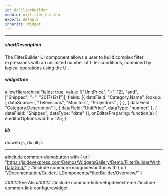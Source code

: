 ```yaml
---
id: dxFilterBuilder
module: ui/filter_builder
export: default
inherits: Widget
---
```

---
##### shortDescription
The FilterBuilder UI component allows a user to build complex filter expressions with an unlimited number of filter conditions, combined by logical operations using the UI.

##### widgettree
allowHierarchicalFields: true,
value: [["UnitPrice", "=", 12], "and", ["Shipped", "=", "2017/12/1"]],
fields: [{
    dataField: "Category.Name",
    lookup: {
        dataSource: [
            "Televisions",
            "Monitors",
            "Projectors"
        ]
    }
}, {
    dataField: "Category.Description"
}, {
    dataField: "UnitPrice",
    dataType: "number"
}, {
    dataField: "Shipped",
    dataType: "date"
}],
onEditorPreparing: function(e) { e.editorOptions.width = 125; }

##### lib
dx.web.js, dx.all.js

---
#include common-demobutton with {
    url: "https://js.devexpress.com/Demos/WidgetsGallery/Demo/FilterBuilder/WithDataGrid/"
}
#include common-readguidesbutton with {
    url: "/Documentation/Guide/UI_Components/FilterBuilder/Overview/"
}

#####See Also#####
#include common-link-setupdevextreme
#include common-link-configurewidget
